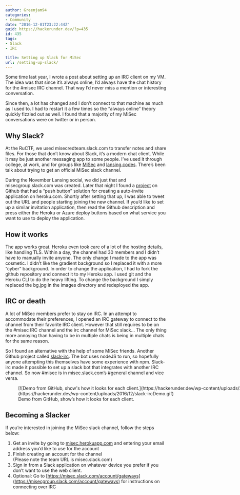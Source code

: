 ```yaml
---
author: Greenjam94
categories:
- Community
date: "2016-12-01T23:22:44Z"
guid: https://hackerunder.dev/?p=435
id: 435
tags:
- Slack
- IRC

title: Setting up Slack for MiSec
url: /setting-up-slack/
---
```


Some time last year, I wrote a post about setting up an IRC client on my VM. The idea was that since it’s always online, I’d always have the chat history for the #misec IRC channel. That way I’d never miss a mention or interesting conversation.

Since then, a lot has changed and I don’t connect to that machine as much as I used to. I had to restart it a few times so the “always online” theory quickly fizzled out as well. I found that a majority of my MiSec conversations were on twitter or in person.

## Why Slack?

At the RuCTF, we used misecredteam.slack.com to transfer notes and share files. For those that don’t know about Slack, it’s a modern chat client. While it may be just another messaging app to some people. I’ve used it through college, at work, and for groups like [MiSec](http://michsec.org/) and [lansing.codes](https://www.lansing.codes/). There’s been talk about trying to get an official MiSec slack channel.

During the November Lansing social, we did just that and misecgroup.slack.com was created. Later that night I found a [project](https://github.com/outsideris/slack-invite-automation) on Github that had a “push button” solution for creating a auto-invite application on heroku.com. Shortly after setting that up, I was able to tweet out the URL and people starting joining the new channel. If you’d like to set up a similar invitation application, then read the Github description and press either the Heroku or Azure deploy buttons based on what service you want to use to deploy the application.

## How it works

The app works great. Heroku even took care of a lot of the hosting details, like handling TLS. Within a day, the channel had 30 members and I didn’t have to manually invite anyone. The only change I made to the app was cosmetic. I didn’t like the gradient background so I replaced it with a more “cyber” background. In order to change the application, I had to fork the github repository and connect it to my Heroku app. I used git and the Heroku CLI to do the heavy lifting. To change the background I simply replaced the bg.jpg in the images directory and redeployed the app.

## IRC or death

A lot of MiSec members prefer to stay on IRC. In an attempt to accommodate their preferences, I opened an IRC gateway to connect to the channel from their favorite IRC client. However that still requires to be on the #misec IRC channel and the irc channel for MiSec slack… The only thing more annoying than having to be in multiple chats is being in multiple chats for the same reason.

So I found an alternative with the help of some MiSec friends. Another Github project called [slack-irc](https://github.com/ekmartin/slack-irc). The bot uses nodeJS to run, so hopefully anyone attempting this themselves have some experience with npm. Slack-irc made it possible to set up a slack bot that integrates with another IRC channel. So now #misec is in misec.slack.com’s #general channel and vice versa.

<figure aria-describedby="caption-attachment-440" class="wp-caption aligncenter" id="attachment_440" style="width: 944px">[![Demo from GitHub, show's how it looks for each client.](https://hackerunder.dev/wp-content/uploads/2016/12/slack-ircDemo.gif)](https://hackerunder.dev/wp-content/uploads/2016/12/slack-ircDemo.gif)<figcaption class="wp-caption-text" id="caption-attachment-440">Demo from GitHub, show’s how it looks for each client.</figcaption></figure>

## Becoming a Slacker

If you’re interested in joining the MiSec slack channel, follow the steps below:

1. Get an invite by going to [misec.herokuapp.com](http://misec.herokuapp.com) and entering your email address you’d like to use for the account
2. Finish creating an account for the channel  
    (Please note the team URL is misec.slack.com)
3. Sign in from a Slack application on whatever device you prefer if you don’t want to use the web client.
4. Optional: Go to [https://misec.slack.com/account/gateways](https://misecgroup.slack.com/account/gateways) for instructions on connecting over IRC
